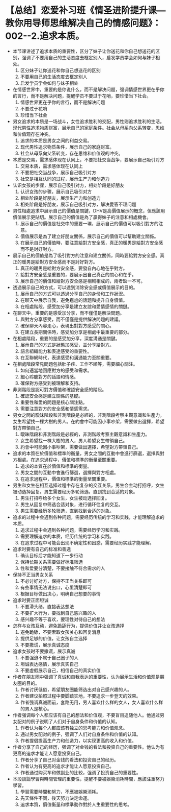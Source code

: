 # 【总结】恋爱补习班《情圣进阶提升课—教你用导师思维解决自己的情感问题》：002--2.追求本质。

-   本节课讲述了追求本质的重要性，区分了妹子让你送花和你自己想送花的区别，强调了不要用自己的生活态度去框定别人，启发学员学会如何与妹子相处。
    1.  区分妹子让你送花和你自己想送花的区别
    2.  不要用自己的生活态度去框定别人
    3.  启发学员学会如何与妹子相处
-   在情感世界中，重要的是你说什么，而不是解决问题，强调情感世界更在乎你的言行，而不是解决问题，提醒学员不要过于花哨，要珍惜当下社会。
    1.  情感世界更在乎你的言行，而不是解决问题
    2.  不要过于花哨
    3.  珍惜当下社会
-   男女追求的本质是一场战斗，女性追求胜利的交配，男性则追求胜利的生活。现代男性追求物质财富，展示自己的家庭条件。社会从母系向父系转变，思维和价值观存在冲突。
    1.  追求的本质是男女之间的利益交易。
    2.  现代男性追求物质条件，展示自己的家庭财富。
    3.  社会从母系向父系转变，存在思维和价值观的冲突。
-   本质是交易，需求感体现在认同上，不要把社交当战争，要展示自己吸引对方
    1.  交易本质，需求感体现在认同上
    2.  不要把社交当战争，展示自己吸引对方
    3.  社交是相互认同的过程，展示生产力和创造力
-   认识女孩的步骤，展示自己吸引对方，相处阶段是好朋友
    1.  认识女孩的步骤，展示自己吸引对方
    2.  相处阶段是好朋友，展示生产力和创造力
    3.  相处阶段是好朋友，展示自己吸引对方，解决愛答不理问题
-   男性相處追求中展示自己的價值是關鍵，DHV是高價值展示的概念，但應該用價值展示更貼切。展示自己的價值是為了贏得妹子的注意和相處機會。
    1.  展示自己的價值是社交中的重要一環，展示自己的價值可以吸引對方的注意。
    2.  價值展示是為了建立好朋友關係，展示自己的價值可以幫助建立關係。
    3.  在展示自己的價值時，要注意給對方安全感，真正的暖男是給對方安全感而不是討好對方。
-   展示自己的價值是為了吸引對方的注意和建立關係，同時要給對方安全感。真正的暖男是給對方安全感而不是討好對方。
    1.  真正的暖男是給對方安全感，要發自內心地在乎對方。
    2.  給對方安全感是重要的，要展示出自己真正的關心和在乎。
    3.  展示自己的價值和給對方安全感是相輔相成的，兩者缺一不可。
-   透過展示自己的方式，可以達到消除安全感或價值展示的目的。
    1.  展示自己的方式可以透過分享自己的身份和工作狀況。
    2.  在聊天中展示自我，避免尷尬的話題和提升自身價值。
    3.  在相處階段，感受加分享是建立友誼和愛情感情的關鍵。
-   在聊天中，重要的是感受加分享，而不僅僅是解決問題。
    1.  與對方分享感受，而不僅僅是提供解決問題的建議。
    2.  確保聊天內容走心，表現出對對方感受的關心。
    3.  在建立長期關係時，感受加分享是相處中最重要的部分。
-   在相處階段，重要的是感受加分享，深度溝通是關鍵。
    1.  展示自己的方式是狀態加感受，並分享給對方。
    2.  語言組織能力和表達感受的重要性。
    3.  在互聯網時代，表達感受和溝通能力至關重要。
-   在相處階段常見問題包括肚子疼、工作不順等，需要細心關注。
    1.  如何適當地回應對方的感受和需求。
    2.  細心聆聽對方的話語和情感。
    3.  確保對方感受到被理解和支持。
-   非測階段是認可對方價值和確認安全感的階段。
    1.  確認安全感是建立關係的基礎。
    2.  重要性和愛的問題是核心關注點。
    3.  需要注意對方的安全感和情感需求。
-   男女之間的曖昧階段和非測階段是必經的，非測階段考察主觀意識和生產力，女生希望找一棵大樹的男人。在約會中可能因小事吵架，需要做出選擇，希望對方帶領自己。
    1.  曖昧階段和非測階段是必經的，非測階段考察主觀意識和生產力。
    2.  女生希望找一棵大樹的男人，男人希望女生帶領自己。
    3.  約會中可能因小事吵架，需要做出選擇，希望對方帶領自己。
-   追求的本質在於價值和標準的衡量，男女之間的互動中會進行篩選，選擇與對方相處。在追求過程中，價值和標準的衡量至關重要。
    1.  追求的本質在於價值和標準的衡量。
    2.  男女之間的互動中會進行篩選，選擇與對方相處。
    3.  在追求過程中，價值和標準的衡量至關重要。
-   男生和女生在相互选择过程中存在复杂的交互关系，男生会主动打招呼，女生被动选择回复。男生需要经历多轮筛选，直到找到合适的对象。
    1.  男生打招呼给多个女生，女生被动选择回复。
    2.  男生从回复中筛选合适对象，进行循环往复的交互。
    3.  男生需要经历多轮筛选，直到找到合适的对象。
-   追求的过程中会遇到各种问题，需要经历传统的学习和实践，才能理解追求的本质。
    1.  追求过程中会遇到各种问题，需要经历学习和实践。
    2.  需要理解追求的本质，经历传统的学习和实践。
    3.  在追求过程中可能会出现不确定性和困惑，需要经历实践才能理解。
-   追求时要有自己的标准和善选
    1.  确认目标后才能知道下一步行动
    2.  保持长期关系需要做好标准筛选
    3.  性和爱要分清楚，不要接触不符合需求的人
-   保持不正当男女关系
    1.  不必讨好对方，保持不正当关系即可
    2.  有些事情无法说出口，心里清楚即可
    3.  根据目标做出决心，明确自己想要的事情
-   追求时要正面坦诚
    1.  不要滑头绪，直接表达想法
    2.  不要扩大行为，要找到自己感兴趣的人
    3.  感兴趣不等于喜欢，要理性对待自己的想法
-   怎样与女孩互动，避免跪舔行为，提供价值并让女孩选择
    1.  避免跪舔，不要索取女孩关心和回复消息
    2.  提供足够的价值，让女孩自主选择
    3.  不要撒谎，展示真诚态度
-   追求女孩时不要撒谎，展示真诚
    1.  不要强迫不属于自己圈子的人
    2.  坦诚表达感情，展示真实自己
    3.  不要虚假展示自己，相信自己的真实价值
-   作者在朋友圈中强调了真诚和自我表达的重要性，认为展示生活和价值观是朋友圈的目的。
    1.  作者讨厌低俗，希望朋友圈能筛选出对自己感兴趣的人。
    2.  作者建议拍照过程中要脚踏实地，不要追求一步登天的效果。
    3.  作者强调真诚面前，套路无用，男人喜欢什么样的女人，女人喜欢什么样的男人是核心。
-   作者强调每个人都应该有自己的想法和价值观，不要盲目追随他人。他通过男女配对的例子说明了人们对于自身条件和价值的认知。
    1.  作者认为每个人都应该有独立的思考能力和价值观念。
    2.  通过男女配对的例子，强调了人们对自身条件和价值的认知。
    3.  作者提倡提高生产力和创造力，以实现更高的收入和价值。
-   作者分享了自己的经历，强调了对金钱的看法和投资自己的重要性。他认为有更高的追求才能让人愿意投资自己。
    1.  作者分享了自己对金钱的看法和投资自己的经历。
    2.  作者认为有更高的追求才能让人愿意投资自己。
    3.  作者通过购买车和做副业的比较，强调了投资自己的重要性。
-   本段談論學習與時間管理的重要性，提醒不要被娛樂消耗時間，應該注重努力學習。 
    1.  學習需要時間和努力，不應被娛樂消耗。
    2.  先天條件不同，後天努力決定命運。
    3.  追求本質，價值衡量和標準動作對於人生重要性的思考。